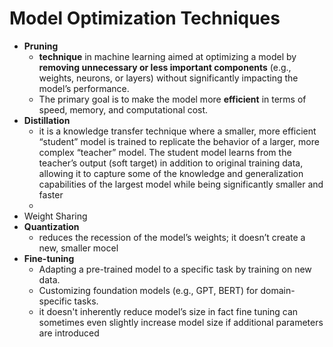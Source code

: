 # Model Optimization Techniques

- **Pruning**
    - **technique** in machine learning aimed at optimizing a model by **removing unnecessary or less important components** (e.g., weights, neurons, or layers) without significantly impacting the model’s performance.
    - The primary goal is to make the model more **efficient** in terms of speed, memory, and computational cost.
- **Distillation**
    - it is a knowledge transfer technique where a smaller, more efficient “student” model is trained to replicate the behavior of a larger, more complex “teacher” model. The student model learns from the teacher’s output (soft target) in addition to original training data, allowing it to capture some of the knowledge and generalization capabilities of the largest model while being significantly smaller and faster
    - 
- Weight Sharing
- **Quantization**
    - reduces the recession of the model’s weights; it doesn’t create a new, smaller mocel
- **Fine-tuning**
    - Adapting a pre-trained model to a specific task by training on new data.
    - Customizing foundation models (e.g., GPT, BERT) for domain-specific tasks.
    - it doesn't inherently reduce model’s size in fact fine tuning can sometimes even slightly increase model size if additional parameters are introduced